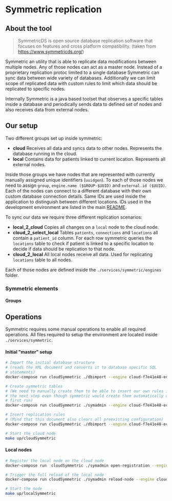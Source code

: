 # Symmetric replication

## About the tool

> SymmetricDS is open source database replication software that focuses on features and cross platform compatibility. (taken from https://www.symmetricds.org/)

Symmetric an utility that is able to replicate data modifications between multiple nodes. Any of those nodes can act as a master node. Instead of a proprietary replication protoc limited to a single database Symmetric can sync data between wide variety of databases. Additionally we can limit scope of replicated data with custom rules to limit which data should be replicated to specific nodes.

Internally Symmetric is a java based toolset that observes a specific tables inside a database and periodically sends data to defined set of nodes and also receives data from external nodes.

## Our setup

Two different groups set up inside symmetric:

* **cloud**
    Receives all data and syncs data to other nodes. Represents the database running in the cloud.
* **local**
    Contains data for patients linked to current location. Represents all external nodes.

Inside those groups we have nodes that are represented with currently manually assigned unique identifiers (`uuidgen`). To each of those nodes we need to assign `group`, `engine.name ($GROUP-$UUID)` and `external.id ($UUID)`. Each of the nodes can connect to a different database with their own custom database connection details. Same IDs are used inside the application to distinguish between different locations. IDs used in the development environment are listed in the main [README](../README.md).

To sync our data we require three different replication scenarios:

* **local_2_cloud**
  Copies all changes on a `local` node to the cloud node.
* **cloud_2_select_local**
  Tables `patients`, `connections` and `locations` all contain a `patient_id` column. For each row symmetric queries the `locations` table to check if patient is linked to a specific location to decide if data should be replication to that node.
* **cloud_2_local**
  All local nodes receive all data. Used for replicating `locations` table to all nodes.

Each of those nodes are defined inside the `./services/symmetric/engines` folder.

### Symmetric elements

#### Groups

## Operations

Symmetric requires some manual operations to enable all required operations. All files required to setup the environment are located inside `./services/symmetric`.

#### Initial "master" setup

```bash
# Import the initial database structure
# (reads the XML document and converts it to database specific SQL
# statements)
docker-compose run cloudSymmetric ./dbimport --engine cloud-f7e41e48-ec79-4c78-9db6-37c0c4f78326 --format XML --alter-case ../samples/create-sample.xml

# Create symmetric tables
# (We need to manually create them to be able to insert our own rules in
# the next step even though symmetric would create them automatically on
# first run)
docker-compose run cloudSymmetric ./symadmin --engine cloud-f7e41e48-ec79-4c78-9db6-37c0c4f78326 create-sym-tables

# Insert replication rules
# (Mind that this document also clears all preexisting configuration)
docker-compose run cloudSymmetric ./dbimport --engine cloud-f7e41e48-ec79-4c78-9db6-37c0c4f78326 ../samples/initial.sql

# Start the cloud node
make up/cloudSymmetric
```

#### Local nodes

```bash
# Register the local node on the cloud node
docker-compose run  cloudSymmetric ./symadmin open-registration --engine cloud-f7e41e48-ec79-4c78-9db6-37c0c4f78326 local 2d04b22e-1cc3-46b4-96dd-2bee5bad9ffa

# Trigger the full reload of the local node
docker-compose run cloudSymmetric ./symadmin reload-node --engine cloud-f7e41e48-ec79-4c78-9db6-37c0c4f78326 2d04b22e-1cc3-46b4-96dd-2bee5bad9ffa

# Start the node
make up/localSymmetric
```

